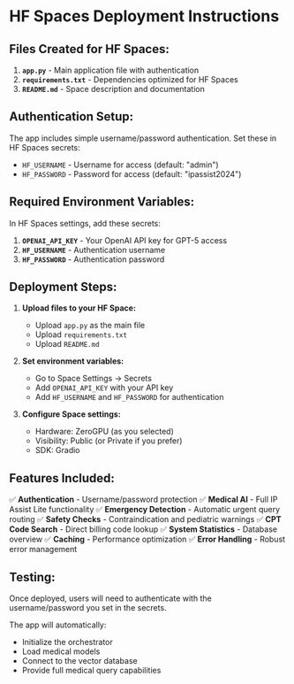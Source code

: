 # HF Spaces Deployment Instructions

## Files Created for HF Spaces:

1. **`app.py`** - Main application file with authentication
2. **`requirements.txt`** - Dependencies optimized for HF Spaces
3. **`README.md`** - Space description and documentation

## Authentication Setup:

The app includes simple username/password authentication. Set these in HF Spaces secrets:

- `HF_USERNAME` - Username for access (default: "admin")
- `HF_PASSWORD` - Password for access (default: "ipassist2024")

## Required Environment Variables:

In HF Spaces settings, add these secrets:

1. **`OPENAI_API_KEY`** - Your OpenAI API key for GPT-5 access
2. **`HF_USERNAME`** - Authentication username
3. **`HF_PASSWORD`** - Authentication password

## Deployment Steps:

1. **Upload files to your HF Space:**
   - Upload `app.py` as the main file
   - Upload `requirements.txt`
   - Upload `README.md`

2. **Set environment variables:**
   - Go to Space Settings → Secrets
   - Add `OPENAI_API_KEY` with your API key
   - Add `HF_USERNAME` and `HF_PASSWORD` for authentication

3. **Configure Space settings:**
   - Hardware: ZeroGPU (as you selected)
   - Visibility: Public (or Private if you prefer)
   - SDK: Gradio

## Features Included:

✅ **Authentication** - Username/password protection
✅ **Medical AI** - Full IP Assist Lite functionality
✅ **Emergency Detection** - Automatic urgent query routing
✅ **Safety Checks** - Contraindication and pediatric warnings
✅ **CPT Code Search** - Direct billing code lookup
✅ **System Statistics** - Database overview
✅ **Caching** - Performance optimization
✅ **Error Handling** - Robust error management

## Testing:

Once deployed, users will need to authenticate with the username/password you set in the secrets.

The app will automatically:
- Initialize the orchestrator
- Load medical models
- Connect to the vector database
- Provide full medical query capabilities




